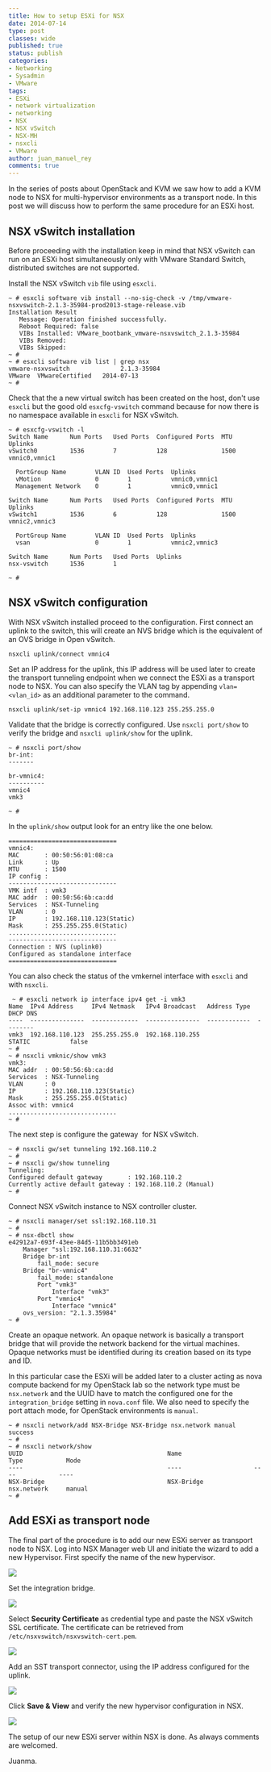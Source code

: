 ```yaml
---
title: How to setup ESXi for NSX
date: 2014-07-14
type: post
classes: wide
published: true
status: publish
categories:
- Networking
- Sysadmin
- VMware
tags:
- ESXi
- network virtualization
- networking
- NSX
- NSX vSwitch
- NSX-MH
- nsxcli
- VMware
author: juan_manuel_rey
comments: true
---
```


In the series of posts about OpenStack and KVM we saw how to add a KVM node to NSX for multi-hypervisor environments as a transport node. In this post we will discuss how to perform the same procedure for an ESXi host.

## NSX vSwitch installation

Before proceeding with the installation keep in mind that NSX vSwitch can run on an ESXi host simultaneously only with VMware Standard Switch, distributed switches are not supported.

Install the NSX vSwitch `vib` file using `esxcli`.

```text
~ # esxcli software vib install --no-sig-check -v /tmp/vmware-nsxvswitch-2.1.3-35984-prod2013-stage-release.vib
Installation Result
   Message: Operation finished successfully.
   Reboot Required: false
   VIBs Installed: VMware_bootbank_vmware-nsxvswitch_2.1.3-35984
   VIBs Removed:
   VIBs Skipped:
~ #
~ # esxcli software vib list | grep nsx
vmware-nsxvswitch              2.1.3-35984                           VMware  VMwareCertified   2014-07-13
~ #
```

Check that the a new virtual switch has been created on the host, don't use `esxcli` but the good old `esxcfg-vswitch` command because for now there is no namespace available in `esxcli` for NSX vSwitch.

```text
~ # esxcfg-vswitch -l
Switch Name      Num Ports   Used Ports  Configured Ports  MTU     Uplinks
vSwitch0         1536        7           128               1500    vmnic0,vmnic1

  PortGroup Name        VLAN ID  Used Ports  Uplinks
  vMotion               0        1           vmnic0,vmnic1
  Management Network    0        1           vmnic0,vmnic1

Switch Name      Num Ports   Used Ports  Configured Ports  MTU     Uplinks
vSwitch1         1536        6           128               1500    vmnic2,vmnic3

  PortGroup Name        VLAN ID  Used Ports  Uplinks
  vsan                  0        1           vmnic2,vmnic3

Switch Name      Num Ports   Used Ports  Uplinks
nsx-vswitch      1536        1

~ #
```

## NSX vSwitch configuration

With NSX vSwitch installed proceed to the configuration. First connect an uplink to the switch, this will create an NVS bridge which is the equivalent of an OVS bridge in Open vSwitch.

```text
nsxcli uplink/connect vmnic4
```

Set an IP address for the uplink, this IP address will be used later to create the transport tunneling endpoint when we connect the ESXi as a transport node to NSX. You can also specify the VLAN tag by appending `vlan=<vlan_id>` as an additional parameter to the command.

```text
nsxcli uplink/set-ip vmnic4 192.168.110.123 255.255.255.0
```

Validate that the bridge is correctly configured. Use `nsxcli port/show` to verify the bridge and `nsxcli uplink/show` for the uplink.

```text
~ # nsxcli port/show
br-int:
-------

br-vmnic4:
----------
vmnic4
vmk3

~ #
```

In the `uplink/show` output look for an entry like the one below.

```text
==============================
vmnic4:
MAC       : 00:50:56:01:08:ca
Link      : Up
MTU       : 1500
IP config :
------------------------------
VMK intf  : vmk3
MAC addr  : 00:50:56:6b:ca:dd
Services  : NSX-Tunneling
VLAN      : 0
IP        : 192.168.110.123(Static)
Mask      : 255.255.255.0(Static)
..............................
------------------------------
Connection : NVS (uplink0)
Configured as standalone interface
==============================
```

You can also check the status of the vmkernel interface with `esxcli` and with `nsxcli`.

```text
 ~ # esxcli network ip interface ipv4 get -i vmk3
Name  IPv4 Address     IPv4 Netmask   IPv4 Broadcast   Address Type  DHCP DNS
----  ---------------  -------------  ---------------  ------------  --------
vmk3  192.168.110.123  255.255.255.0  192.168.110.255  STATIC           false
~ #
~ # nsxcli vmknic/show vmk3
vmk3:
MAC addr  : 00:50:56:6b:ca:dd
Services  : NSX-Tunneling
VLAN      : 0
IP        : 192.168.110.123(Static)
Mask      : 255.255.255.0(Static)
Assoc with: vmnic4
..............................
~ #
```

The next step is configure the gateway  for NSX vSwitch.

```text
~ # nsxcli gw/set tunneling 192.168.110.2
~ #
~ # nsxcli gw/show tunneling
Tunneling:
Configured default gateway       : 192.168.110.2
Currently active default gateway : 192.168.110.2 (Manual)
~ #
```

Connect NSX vSwitch instance to NSX controller cluster.

```text
~ # nsxcli manager/set ssl:192.168.110.31
~ #
~ # nsx-dbctl show
e42912a7-693f-43ee-84d5-11b5bb3491eb
    Manager "ssl:192.168.110.31:6632"
    Bridge br-int
        fail_mode: secure
    Bridge "br-vmnic4"
        fail_mode: standalone
        Port "vmk3"
            Interface "vmk3"
        Port "vmnic4"
            Interface "vmnic4"
    ovs_version: "2.1.3.35984"
~ #
```

Create an opaque network. An opaque network is basically a transport bridge that will provide the network backend for the virtual machines. Opaque networks must be identified during its creation based on its type and ID.

In this particular case the ESXi will be added later to a cluster acting as nova compute backend for my OpenStack lab so the network type must be `nsx.network` and the UUID have to match the configured one for the `integration_bridge` setting in `nova.conf` file. We also need to specify the port attach mode, for OpenStack environments is `manual`.

```text
~ # nsxcli network/add NSX-Bridge NSX-Bridge nsx.network manual
success
~ #
~ # nsxcli network/show
UUID                                        Name                    Type            Mode
----                                        ----                    ----            ----
NSX-Bridge                                  NSX-Bridge              nsx.network     manual
~ #
```

## Add ESXi as transport node

The final part of the procedure is to add our new ESXi server as transport node to NSX. Log into NSX Manager web UI and initiate the wizard to add a new Hypervisor. First specify the name of the new hypervisor.

[![](/assets/images/screen-shot-2014-07-14-at-02-13-30.png)]({{site.url}}/assets/images/screen-shot-2014-07-14-at-02-13-30.png)

Set the integration bridge.

[![](/assets/images/screen-shot-2014-07-14-at-02-22-44.png)]({{site.url}}/assets/images/screen-shot-2014-07-14-at-02-22-44.png)

Select **Security Certificate** as credential type and paste the NSX vSwitch SSL certificate. The certificate can be retrieved from `/etc/nsxvswitch/nsxvswitch-cert.pem`.

[![](/assets/images/screen-shot-2014-07-14-at-02-29-50.png)]({{site.url}}/assets/images/screen-shot-2014-07-14-at-02-29-50.png)

Add an SST transport connector, using the IP address configured for the uplink.

[![](/assets/images/screen-shot-2014-07-14-at-02-31-57.png)]({{site.url}}/assets/images/screen-shot-2014-07-14-at-02-31-57.png)

Click **Save & View** and verify the new hypervisor configuration in NSX.

[![](/assets/images/screen-shot-2014-07-14-at-02-36-15.png)]({{site.url}}/assets/images/screen-shot-2014-07-14-at-02-36-15.png)

The setup of our new ESXi server within NSX is done. As always comments are welcomed.

Juanma.
